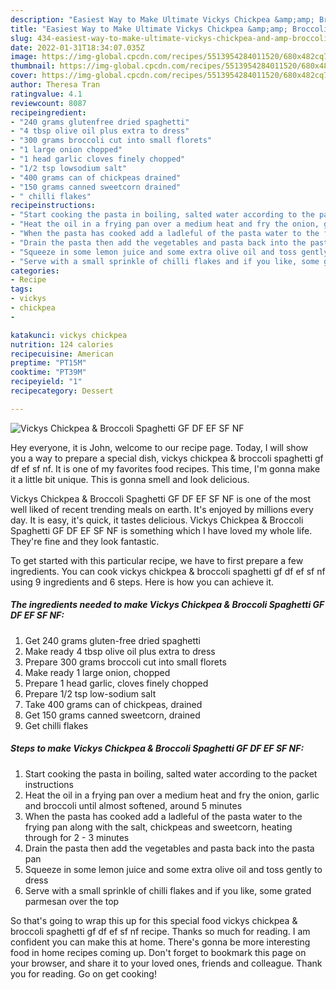 ```yaml
---
description: "Easiest Way to Make Ultimate Vickys Chickpea &amp;amp; Broccoli Spaghetti GF DF EF SF NF"
title: "Easiest Way to Make Ultimate Vickys Chickpea &amp;amp; Broccoli Spaghetti GF DF EF SF NF"
slug: 434-easiest-way-to-make-ultimate-vickys-chickpea-and-amp-broccoli-spaghetti-gf-df-ef-sf-nf
date: 2022-01-31T18:34:07.035Z
image: https://img-global.cpcdn.com/recipes/5513954284011520/680x482cq70/vickys-chickpea-broccoli-spaghetti-gf-df-ef-sf-nf-recipe-main-photo.jpg
thumbnail: https://img-global.cpcdn.com/recipes/5513954284011520/680x482cq70/vickys-chickpea-broccoli-spaghetti-gf-df-ef-sf-nf-recipe-main-photo.jpg
cover: https://img-global.cpcdn.com/recipes/5513954284011520/680x482cq70/vickys-chickpea-broccoli-spaghetti-gf-df-ef-sf-nf-recipe-main-photo.jpg
author: Theresa Tran
ratingvalue: 4.1
reviewcount: 8087
recipeingredient:
- "240 grams glutenfree dried spaghetti"
- "4 tbsp olive oil plus extra to dress"
- "300 grams broccoli cut into small florets"
- "1 large onion chopped"
- "1 head garlic cloves finely chopped"
- "1/2 tsp lowsodium salt"
- "400 grams can of chickpeas drained"
- "150 grams canned sweetcorn drained"
- " chilli flakes"
recipeinstructions:
- "Start cooking the pasta in boiling, salted water according to the packet instructions"
- "Heat the oil in a frying pan over a medium heat and fry the onion, garlic and broccoli until almost softened, around 5 minutes"
- "When the pasta has cooked add a ladleful of the pasta water to the frying pan along with the salt, chickpeas and sweetcorn, heating through for 2 - 3 minutes"
- "Drain the pasta then add the vegetables and pasta back into the pasta pan"
- "Squeeze in some lemon juice and some extra olive oil and toss gently to dress"
- "Serve with a small sprinkle of chilli flakes and if you like, some grated parmesan over the top"
categories:
- Recipe
tags:
- vickys
- chickpea
- 

katakunci: vickys chickpea  
nutrition: 124 calories
recipecuisine: American
preptime: "PT15M"
cooktime: "PT39M"
recipeyield: "1"
recipecategory: Dessert

---
```



![Vickys Chickpea &amp; Broccoli Spaghetti GF DF EF SF NF](https://img-global.cpcdn.com/recipes/5513954284011520/680x482cq70/vickys-chickpea-broccoli-spaghetti-gf-df-ef-sf-nf-recipe-main-photo.jpg)

Hey everyone, it is John, welcome to our recipe page. Today, I will show you a way to prepare a special dish, vickys chickpea &amp; broccoli spaghetti gf df ef sf nf. It is one of my favorites food recipes. This time, I'm gonna make it a little bit unique. This is gonna smell and look delicious.

Vickys Chickpea &amp; Broccoli Spaghetti GF DF EF SF NF is one of the most well liked of recent trending meals on earth. It's enjoyed by millions every day. It is easy, it's quick, it tastes delicious. Vickys Chickpea &amp; Broccoli Spaghetti GF DF EF SF NF is something which I have loved my whole life. They're fine and they look fantastic.




To get started with this particular recipe, we have to first prepare a few ingredients. You can cook vickys chickpea &amp; broccoli spaghetti gf df ef sf nf using 9 ingredients and 6 steps. Here is how you can achieve it.

<!--inarticleads1-->

##### The ingredients needed to make Vickys Chickpea &amp; Broccoli Spaghetti GF DF EF SF NF:

1. Get 240 grams gluten-free dried spaghetti
1. Make ready 4 tbsp olive oil plus extra to dress
1. Prepare 300 grams broccoli cut into small florets
1. Make ready 1 large onion, chopped
1. Prepare 1 head garlic, cloves finely chopped
1. Prepare 1/2 tsp low-sodium salt
1. Take 400 grams can of chickpeas, drained
1. Get 150 grams canned sweetcorn, drained
1. Get  chilli flakes




<!--inarticleads2-->

##### Steps to make Vickys Chickpea &amp; Broccoli Spaghetti GF DF EF SF NF:

1. Start cooking the pasta in boiling, salted water according to the packet instructions
1. Heat the oil in a frying pan over a medium heat and fry the onion, garlic and broccoli until almost softened, around 5 minutes
1. When the pasta has cooked add a ladleful of the pasta water to the frying pan along with the salt, chickpeas and sweetcorn, heating through for 2 - 3 minutes
1. Drain the pasta then add the vegetables and pasta back into the pasta pan
1. Squeeze in some lemon juice and some extra olive oil and toss gently to dress
1. Serve with a small sprinkle of chilli flakes and if you like, some grated parmesan over the top




So that's going to wrap this up for this special food vickys chickpea &amp; broccoli spaghetti gf df ef sf nf recipe. Thanks so much for reading. I am confident you can make this at home. There's gonna be more interesting food in home recipes coming up. Don't forget to bookmark this page on your browser, and share it to your loved ones, friends and colleague. Thank you for reading. Go on get cooking!
